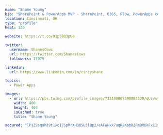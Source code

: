 ```yaml
---
name: "Shane Young"
bio: "SharePoint & PowerApps MVP - SharePoint, O365, Flow, PowerApps consulting? @PowerApps911 | Pure Snark? You found it."
location: Cincinnati, OH
type: "profile"
heat: 130

website: https://t.co/91p5BQ3pUe

twitter:
  username: ShanesCows
  url: https://twitter.com/ShanesCows
  followers: 17079

linkedin:
  url: https://www.linkedin.com/in/cincyshane

topics:
  - Power Apps

images:
  - url: https://pbs.twimg.com/profile_images/713100007398883329/qUzvsvQ3_400x400.jpg
    width: 400
    height: 400
    isCached: true
    title: "Shane Young"

secured: "lPjZ9sqaM39t1XoI7SpMrXH3O5U3lQp2/eAFWHkx7uqR2KobRZFmOMDkFx11stCGLMWvFaMyjUDmLlkCTSXh8VfYYVgZ2RCZZtPcoYJ9XGauH5jyWLgUaCHXCt1iYmRSHJaRmKlk6huQ2WRiCFv1HOEbMlCCZlvh6CKS18VjrPyOaX80ItYwd0d5JuwKT7mrSmxSVFdUHOLhaQJx5MDtddqac/nScyOz4FllQypjj86Y1avUKJZDPLAdUJuK32SV/7PIgdlDIIDSlpAnmySujvWlBbp8+fwLEGTjNMLcUsE45EAPP1la8MAJFOjmRrvhVBb0ipSLoWba38j9kUxLRtfdMSG7fk7uYfaE6WpBmXyuLuoPDcDzo4VQR2sXvG3LS3JwBOBGypSkQpVCPD8wN+YxIisPuGcQSGUIrzG/5jQ=;X4MFu014vFsyqy8yeQo7YQ=="
---
```


